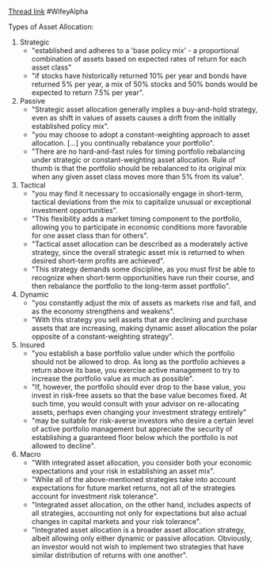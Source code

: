 
[Thread link](https://twitter.com/wifeyalpha/status/1571177786781454338?s=21&t=wwkEDwcZdAgB7DmW5B0suQ)
#WifeyAlpha 

Types of Asset Allocation:

1. Strategic
	- "established and adheres to a 'base policy mix' - a proportional combination of assets based on expected rates of return for each asset class"
	- "if stocks have historically returned 10% per year and bonds have returned 5% per year, a mix of 50% stocks and 50% bonds would be expected to return 7.5% per year".
2. Passive
	- "Strategic asset allocation generally implies a buy-and-hold strategy, even as shift in values of assets causes a drift from the initially established policy mix".
	- "you may choose to adopt a constant-weighting approach to asset allocation. […] you continually rebalance your portfolio".
	- "There are no hard-and-fast rules for timing portfolio rebalancing under strategic or constant-weighting asset allocation. Rule of thumb is that the portfolio should be rebalanced to its original mix when any given asset class moves more than 5% from its value".
3. Tactical
	- "you may find it necessary to occasionally engage in short-term, tactical deviations from the mix to capitalize unusual or exceptional investment opportunities".
	- "This flexibility adds a market timing component to the portfolio, allowing you to participate in economic conditions more favorable for one asset class than for others".
	- "Tactical asset allocation can be described as a moderately active strategy, since the overall strategic asset mix is returned to when desired short-term profits are achieved".
	- "This strategy demands some discipline, as you must first be able to recognize when short-term opportunities have run their course, and then rebalance the portfolio to the long-term asset portfolio".
4. Dynamic
	- "you constantly adjust the mix of assets as markets rise and fall, and as the economy strengthens and weakens".
	- "With this strategy you sell assets that are declining and purchase assets that are increasing, making dynamic asset allocation the polar opposite of a constant-weighting strategy".
5. Insured
	- "you establish a base portfolio value under which the portfolio should not be allowed to drop. As long as the portfolio achieves a return above its base, you exercise active management to try to increase the portfolio value as much as possible".
	- "If, however, the portfolio should ever drop to the base value, you invest in risk-free assets so that the base value becomes fixed. At such time, you would consult with your advisor on re-allocating assets, perhaps even changing your investment strategy entirely"
	- "may be suitable for risk-averse investors who desire a certain level of active portfolio management but appreciate the security of establishing a guaranteed floor below which the portfolio is not allowed to decline".
6. Macro
	- "With integrated asset allocation, you consider both your economic expectations and your risk in establishing an asset mix".
	- "While all of the above-mentioned strategies take into account expectations for future market returns, not all of the strategies account for investment risk tolerance".
	- "Integrated asset allocation, on the other hand, includes aspects of all strategies, accounting not only for expectations but also actual changes in capital markets and your risk tolerance".
	- "Integrated asset allocation is a broader asset allocation strategy, albeit allowing only either dynamic or passive allocation. Obviously, an investor would not wish to implement two strategies that have similar distribution of returns with one another".